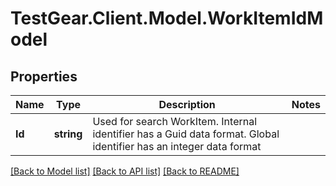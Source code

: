 # TestGear.Client.Model.WorkItemIdModel

## Properties

Name | Type | Description | Notes
------------ | ------------- | ------------- | -------------
**Id** | **string** | Used for search WorkItem. Internal identifier has a Guid data format. Global identifier has an integer data format | 

[[Back to Model list]](../README.md#documentation-for-models) [[Back to API list]](../README.md#documentation-for-api-endpoints) [[Back to README]](../README.md)


